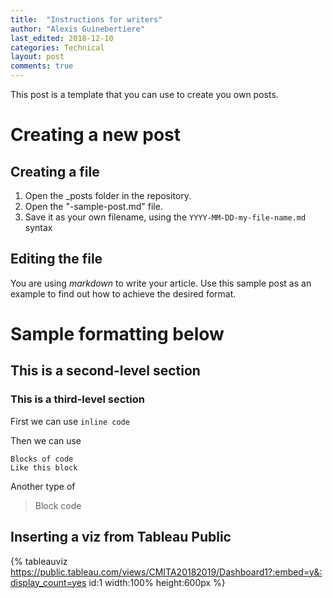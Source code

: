 ```yaml
---
title:  "Instructions for writers"
author: "Alexis Guinebertiere"
last_edited: 2018-12-10
categories: Technical
layout: post
comments: true
---
```


This post is a template that you can use to create you own posts.

# Creating a new post

## Creating a file

1. Open the \_posts folder in the repository.
2. Open the "-sample-post.md" file.
3. Save it as your own filename, using the `YYYY-MM-DD-my-file-name.md` syntax

## Editing the file

You are using *markdown* to write your article.
Use this sample post as an example to find out how to achieve the desired format.

# Sample formatting below

## This is a second-level section

### This is a third-level section

First we can use `inline code`

Then we can use

	Blocks of code
	Like this block

Another type of

> Block code

## Inserting a viz from Tableau Public

{% tableauviz https://public.tableau.com/views/CMITA20182019/Dashboard1?:embed=y&:display_count=yes id:1 width:100% height:600px %}


